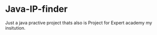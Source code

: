 # Java-IP-finder
Just a java practive project thats also is Project for Expert academy my insitution.
